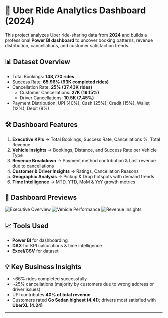 # 🚗 Uber Ride Analytics Dashboard (2024)

This project analyzes Uber ride-sharing data from **2024** and builds a professional **Power BI dashboard** to uncover booking patterns, revenue distribution, cancellations, and customer satisfaction trends.

## 📊 Dataset Overview
- Total Bookings: **148,770 rides**
- Success Rate: **65.96% (93K completed rides)**
- Cancellation Rate: **25% (37.43K rides)**
  - Customer Cancellations: **27K (19.15%)**
  - Driver Cancellations: **10.5K (7.45%)**
- Payment Distribution: UPI (40%), Cash (25%), Credit (15%), Wallet (12%), Debit (8%)

## 🛠 Dashboard Features
1. **Executive KPIs** → Total Bookings, Success Rate, Cancellations %, Total Revenue
2. **Vehicle Insights** → Bookings, Distance, and Success Rate per Vehicle Type
3. **Revenue Breakdown** → Payment method contribution & Lost revenue due to cancellations
4. **Customer & Driver Insights** → Ratings, Cancellation Reasons
5. **Geographic Analysis** → Pickup & Drop hotspots with demand trends
6. **Time Intelligence** → MTD, YTD, MoM & YoY growth metrics

## 📸 Dashboard Previews
![Executive Overview](Images/Dashboard_Home.png)
![Vehicle Performance](Images/Vehicle_Performance.png)
![Revenue Insights](Images/Revenue_Insights.png)

## 📈 Tools Used
- **Power BI** for dashboarding  
- **DAX** for KPI calculations & time intelligence  
- **Excel/CSV** for dataset  

## 💡 Key Business Insights
- ~66% rides completed successfully  
- ~25% cancellations (majority by customers due to wrong address or driver issues)  
- UPI contributes **40% of total revenue**  
- Customers rated **Go Sedan highest (4.41)**; drivers most satisfied with **UberXL (4.24)**  

---
